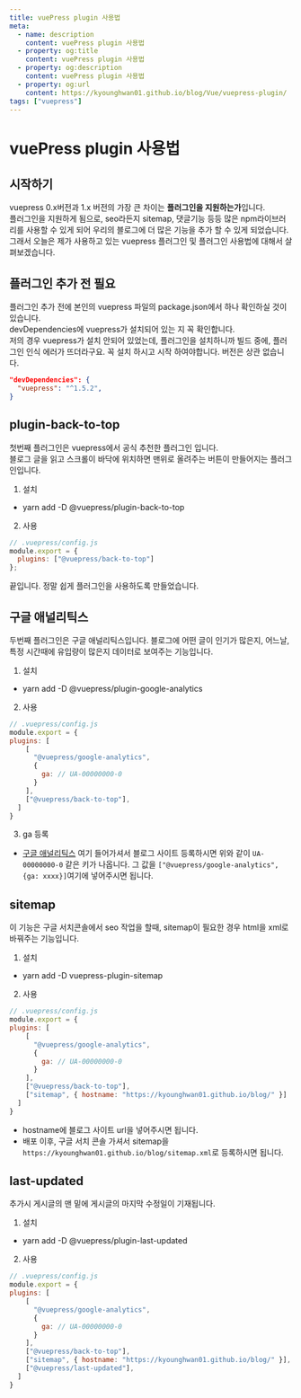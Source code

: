 ```yaml
---
title: vuePress plugin 사용법
meta:
  - name: description
    content: vuePress plugin 사용법
  - property: og:title
    content: vuePress plugin 사용법
  - property: og:description
    content: vuePress plugin 사용법
  - property: og:url
    content: https://kyounghwan01.github.io/blog/Vue/vuepress-plugin/
tags: ["vuepress"]
---
```


# vuePress plugin 사용법

## 시작하기

vuepress 0.x버전과 1.x 버전의 가장 큰 차이는 **플러그인을 지원하는가**입니다.<br>
플러그인을 지원하게 됨으로, seo라든지 sitemap, 댓글기능 등등 많은 npm라이브러리를 사용할 수 있게 되어 우리의 블로그에 더 많은 기능을 추가 할 수 있게 되었습니다.<br>
그래서 오늘은 제가 사용하고 있는 vuepress 플러그인 및 플러그인 사용법에 대해서 살펴보겠습니다.

## 플러그인 추가 전 필요

플러그인 추가 전에 본인의 vuepress 파일의 package.json에서 하나 확인하실 것이 있습니다.<br>
devDependencies에 vuepress가 설치되어 있는 지 꼭 확인합니다.<br>
저의 경우 vuepress가 설치 안되어 있었는데, 플러그인을 설치하니까 빌드 중에, 플러그인 인식 에러가 뜨더라구요. 꼭 설치 하시고 시작 하여야합니다. 버전은 상관 없습니다.

```json
"devDependencies": {
  "vuepress": "^1.5.2",
}
```

## plugin-back-to-top

첫번째 플러그인은 vuepress에서 공식 추천한 플러그인 입니다.<br>
블로그 글을 읽고 스크롤이 바닥에 위치하면 맨위로 올려주는 버튼이 만들어지는 플러그인입니다.

1. 설치

- yarn add -D @vuepress/plugin-back-to-top

2. 사용

```js
// .vuepress/config.js
module.export = {
  plugins: ["@vuepress/back-to-top"]
};
```

끝입니다. 정말 쉽게 플러그인을 사용하도록 만들었습니다.

## 구글 애널리틱스

두번째 플러그인은 구글 애널리틱스입니다. 블로그에 어떤 글이 인기가 많은지, 어느날, 특정 시간때에 유입량이 많은지 데이터로 보여주는 기능입니다.

1. 설치

- yarn add -D @vuepress/plugin-google-analytics

2. 사용

```js
// .vuepress/config.js
module.export = {
plugins: [
    [
      "@vuepress/google-analytics",
      {
        ga: // UA-00000000-0
      }
    ],
    ["@vuepress/back-to-top"],
  ]
}
```

3. ga 등록

- [구글 애널리틱스](https://analytics.google.com/analytics) 여기 들어가셔서 블로그 사이트 등록하시면 위와 같이 `UA-00000000-0` 같은 키가 나옵니다. 그 값을 `["@vuepress/google-analytics", {ga: xxxx}]`여기에 넣어주시면 됩니다.

## sitemap

이 기능은 구글 서치콘솔에서 seo 작업을 할때, sitemap이 필요한 경우 html을 xml로 바꿔주는 기능입니다.

1. 설치

- yarn add -D vuepress-plugin-sitemap

2. 사용

```js
// .vuepress/config.js
module.export = {
plugins: [
    [
      "@vuepress/google-analytics",
      {
        ga: // UA-00000000-0
      }
    ],
    ["@vuepress/back-to-top"],
    ["sitemap", { hostname: "https://kyounghwan01.github.io/blog/" }]
  ]
}
```

- hostname에 블로그 사이트 url을 넣어주시면 됩니다.
- 배포 이후, 구글 서치 콘솔 가셔서 sitemap을 `https://kyounghwan01.github.io/blog/sitemap.xml`로 등록하시면 됩니다.

## last-updated

추가시 게시글의 맨 밑에 게시글의 마지막 수정일이 기재됩니다.

1. 설치

- yarn add -D @vuepress/plugin-last-updated

2. 사용

```js
// .vuepress/config.js
module.export = {
plugins: [
    [
      "@vuepress/google-analytics",
      {
        ga: // UA-00000000-0
      }
    ],
    ["@vuepress/back-to-top"],
    ["sitemap", { hostname: "https://kyounghwan01.github.io/blog/" }],
    ["@vuepress/last-updated"],
  ]
}
```

<TagLinks />

<Disqus />
